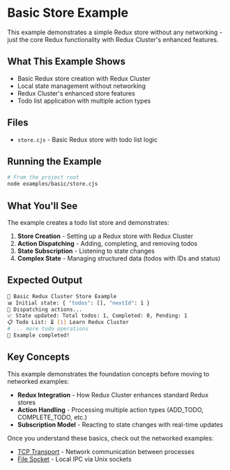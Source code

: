 # Basic Store Example

This example demonstrates a simple Redux store without any networking - just the core Redux functionality with Redux Cluster's enhanced features.

## What This Example Shows

- Basic Redux store creation with Redux Cluster
- Local state management without networking
- Redux Cluster's enhanced store features
- Todo list application with multiple action types

## Files

- `store.cjs` - Basic Redux store with todo list logic

## Running the Example

```bash
# From the project root
node examples/basic/store.cjs
```

## What You'll See

The example creates a todo list store and demonstrates:

1. **Store Creation** - Setting up a Redux store with Redux Cluster
2. **Action Dispatching** - Adding, completing, and removing todos
3. **State Subscription** - Listening to state changes
4. **Complex State** - Managing structured data (todos with IDs and status)

## Expected Output

```bash
🚀 Basic Redux Cluster Store Example
📊 Initial state: { "todos": [], "nextId": 1 }
🎯 Dispatching actions...
📈 State updated: Total todos: 1, Completed: 0, Pending: 1
📋 Todo List: ⏳ [1] Learn Redux Cluster
# ... more todo operations
🏁 Example completed!
```

## Key Concepts

This example demonstrates the foundation concepts before moving to networked examples:

- **Redux Integration** - How Redux Cluster enhances standard Redux stores
- **Action Handling** - Processing multiple action types (ADD_TODO, COMPLETE_TODO, etc.)
- **Subscription Model** - Reacting to state changes with real-time updates

Once you understand these basics, check out the networked examples:

- [TCP Transport](../tcp/) - Network communication between processes
- [File Socket](../file-socket/) - Local IPC via Unix sockets
